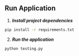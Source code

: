 ## Run Application
1. **_Install project dependencies_**
```sh
pip install -r requirements.txt
```
2. **_Run the application_**
```sh
python testing.py

